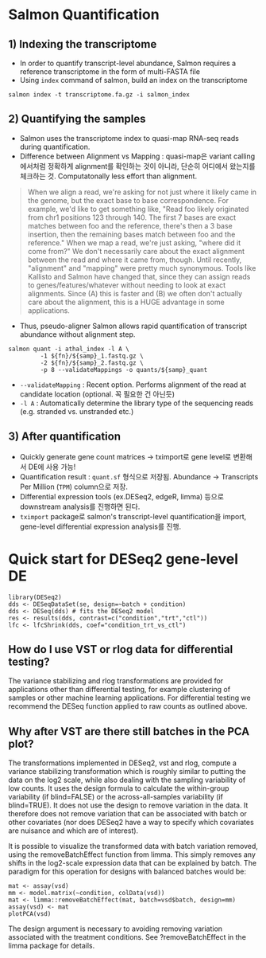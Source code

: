 # Salmon Quantification

## 1) Indexing the transcriptome
- In order to quantify transcript-level abundance, Salmon requires a reference transcriptome in the form of multi-FASTA file
- Using `index` command of salmon, build an index on the transcriptome
```
salmon index -t transcriptome.fa.gz -i salmon_index
```
## 2) Quantifying the samples
- Salmon uses the transcriptome index to quasi-map RNA-seq reads during quantification.
- Difference between Alignment vs Mapping : quasi-map은 variant calling에서처럼 정확하게 alignment를 확인하는 것이 아니라, 단순히 어디에서 왔는지를 체크하는 것. Computatonally less effort than alignment.
> When we align a read, we're asking for not just where it likely came in the genome, but the exact base to base correspondence. For example, we'd like to get something like, "Read foo likely originated from chr1 positions 123 through 140. The first 7 bases are exact matches between foo and the reference, there's then a 3 base insertion, then the remaining bases match between foo and the reference." When we map a read, we're just asking, "where did it come from?" We don't necessarily care about the exact alignment between the read and where it came from, though. Until recently, "alignment" and "mapping" were pretty much synonymous. Tools like Kallisto and Salmon have changed that, since they can assign reads to genes/features/whatever without needing to look at exact alignments. Since (A) this is faster and (B) we often don't actually care about the alignment, this is a HUGE advantage in some applications.
- Thus, pseudo-aligner Salmon allows rapid quantification of transcript abundance without alignment step.
```
salmon quant -i athal_index -l A \
         -1 ${fn}/${samp}_1.fastq.gz \
         -2 ${fn}/${samp}_2.fastq.gz \
         -p 8 --validateMappings -o quants/${samp}_quant
```
- `--validateMapping` : Recent option. Performs alignment of the read at candidate location (optional. 꼭 필요한 건 아닌듯)
- `-l A` : Automatically determine the library type of the sequencing reads (e.g. stranded vs. unstranded etc.)

## 3) After quantification
- Quickly generate gene count matrices -> tximport로 gene level로 변환해서 DE에 사용 가능! 
- Quantification result : `quant.sf` 형식으로 저장됨. Abundance -> Transcripts Per Million (`TPM`) column으로 저장.
- Differential expression tools (ex.DESeq2, edgeR, limma) 등으로 downstream analysis를 진행하면 된다. 
- `tximport` package로 salmon's transcript-level quantification을 import, gene-level differential expression analysis를 진행.


# Quick start for DESeq2 gene-level DE
```
library(DESeq2)
dds <- DESeqDataSet(se, design=~batch + condition)
dds <- DESeq(dds) # fits the DESeq2 model
res <- results(dds, contrast=c("condition","trt","ctl"))
lfc <- lfcShrink(dds, coef="condition_trt_vs_ctl")
```

## How do I use VST or rlog data for differential testing?
The variance stabilizing and rlog transformations are provided for applications other than differential testing, for example clustering of samples or other machine learning applications. For differential testing we recommend the DESeq function applied to raw counts as outlined above.

## Why after VST are there still batches in the PCA plot?
The transformations implemented in DESeq2, vst and rlog, compute a variance stabilizing transformation which is roughly similar to putting the data on the log2 scale, while also dealing with the sampling variability of low counts. It uses the design formula to calculate the within-group variability (if blind=FALSE) or the across-all-samples variability (if blind=TRUE). It does not use the design to remove variation in the data. It therefore does not remove variation that can be associated with batch or other covariates (nor does DESeq2 have a way to specify which covariates are nuisance and which are of interest).

It is possible to visualize the transformed data with batch variation removed, using the removeBatchEffect function from limma. This simply removes any shifts in the log2-scale expression data that can be explained by batch. The paradigm for this operation for designs with balanced batches would be:

```
mat <- assay(vsd)
mm <- model.matrix(~condition, colData(vsd))
mat <- limma::removeBatchEffect(mat, batch=vsd$batch, design=mm)
assay(vsd) <- mat
plotPCA(vsd)
```

The design argument is necessary to avoiding removing variation associated with the treatment conditions. See ?removeBatchEffect in the limma package for details.
